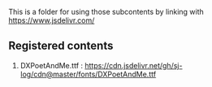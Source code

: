 This is a folder for using those subcontents by linking with https://www.jsdelivr.com/


## Registered contents

1. DXPoetAndMe.ttf : https://cdn.jsdelivr.net/gh/sj-log/cdn@master/fonts/DXPoetAndMe.ttf

